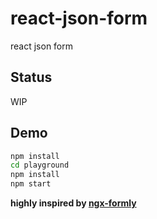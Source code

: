# react-json-form

react json form

## Status

WIP

## Demo

```sh
npm install
cd playground
npm install
npm start
```

**highly inspired by [ngx-formly](https://github.com/ngx-formly/ngx-formly)**
